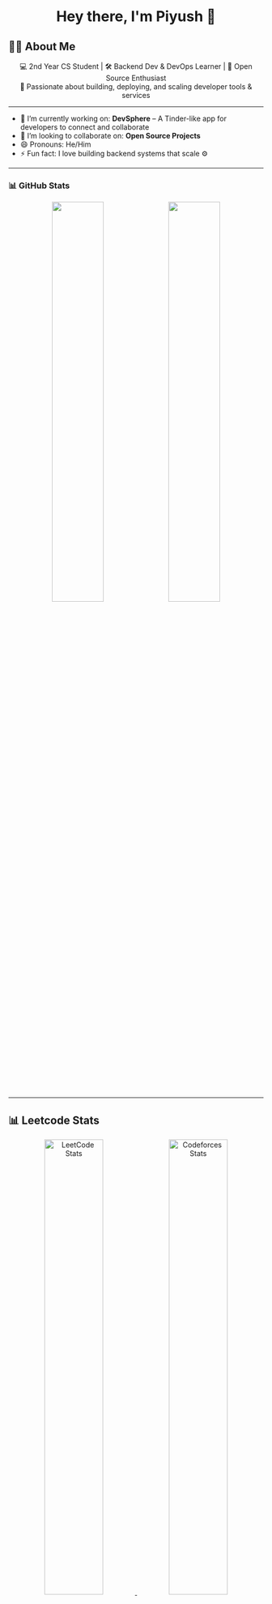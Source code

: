 
<!--
## Hi there 👋
**piyusdev2006/piyusdev2006** is a ✨ _special_ ✨ repository because its `README.md` (this file) appears on your GitHub profile.

Here are some ideas to get you started:

- 🔭 I’m currently working on ...
- 🌱 I’m currently learning ...
- 👯 I’m looking to collaborate on ...
- 🤔 I’m looking for help with ...
- 💬 Ask me about ...
- 📫 How to reach me: ...
- 😄 Pronouns: ...
- ⚡ Fun fact: ...
-->

<h1 align="center">Hey there, I'm Piyush 👋</h1>


## 🧑‍💻 About Me
<p align="center">
  💻 2nd Year CS Student | 🛠️ Backend Dev & DevOps Learner | 💬 Open Source Enthusiast <br/>
  🚀 Passionate about building, deploying, and scaling developer tools & services
</p>

---



- 🔭 I’m currently working on: **DevSphere** – A Tinder-like app for developers to connect and collaborate    
- 👯 I’m looking to collaborate on: **Open Source Projects**  
- 😄 Pronouns: He/Him  
- ⚡ Fun fact: I love building backend systems that scale ⚙️

---

### 📊 GitHub Stats

<p align="center">
  <img src="https://github-readme-stats.vercel.app/api?username=piyusdev2006&show_icons=true&theme=github_dark&hide_border=true" width="45%" />
  <img src="https://github-readme-stats.vercel.app/api/top-langs/?username=piyusdev2006&layout=compact&theme=github_dark&hide_border=true" width="45%" />
</p>

---

## 📊 Leetcode Stats

<p align="center">
  <a href="https://leetcode.com/Navi_2006/" target="_blank">
    <img src="https://leetcard.jacoblin.cool/Navi_2006?ext=activity&theme=dark&font=baloo&animation=true" width="48%" alt="LeetCode Stats">
  </a>
  <a href="https://codeforces.com/profile/codewithnavi" target="_blank">
    <img src="https://cf-stats.vercel.app/api/codeforces?username=codewithnavi" width="48%" alt="Codeforces Stats">
  </a>
</p>

---

### 🛠️ Tech Stack

<p>
  <img src="https://img.shields.io/badge/Node.js-339933?style=flat&logo=node.js&logoColor=white" />
  <img src="https://img.shields.io/badge/Express.js-000000?style=flat&logo=express&logoColor=white" />
  <img src="https://img.shields.io/badge/MongoDB-47A248?style=flat&logo=mongodb&logoColor=white" />
  <img src="https://img.shields.io/badge/JWT-black?style=flat&logo=jsonwebtokens" />
  <img src="https://img.shields.io/badge/Docker-2496ED?style=flat&logo=docker&logoColor=white" />
  <img src="https://img.shields.io/badge/Linux-FCC624?style=flat&logo=linux&logoColor=black" />
  <img src="https://img.shields.io/badge/Git-F05032?style=flat&logo=git&logoColor=white" />
  <img src="https://img.shields.io/badge/Vercel-000000?style=flat&logo=vercel&logoColor=white" />
</p>

---

### 🔥 Streak Stats

<p align="center">
  <img src="https://github-readme-streak-stats.herokuapp.com?user=piyusdev2006&theme=dark&hide_border=true" />
</p>

---

### 🏆 GitHub Trophies

<p align="center">
  <img src="https://github-profile-trophy.vercel.app/?username=piyusdev2006&theme=onedark&no-frame=true&no-bg=true&margin-w=4" />
</p>

---

## 📈 Contribution Graph

[![Piyush’s github activity graph](https://github-readme-activity-graph.vercel.app/graph?username=piyusdev2006&theme=react-dark)](https://github.com/ashutosh00710/github-readme-activity-graph)

---

### 📦 Featured Projects

- 🚧 **DevTinder** – A networking platform for developers to connect, collaborate, and grow.  
  🔗 [View Project](https://github.com/piyusdev2006/devtinder)

---

### 🌐 Connect with Me

<p>
  <a href="https://twitter.com/t_s_me_Naveen" target="_blank">
    <img src="https://img.shields.io/badge/Twitter-1DA1F2?style=flat&logo=twitter&logoColor=white" />
  </a>
  <a href="https://github.com/piyusdev2006" target="_blank">
    <img src="https://img.shields.io/badge/GitHub-181717?style=flat&logo=github&logoColor=white" />
  </a>
  <a href="https://leetcode.com/Navi_2006" target="_blank">
    <img src="https://img.shields.io/badge/LeetCode-FFA116?style=flat&logo=leetcode&logoColor=black" />
  </a>
</p>

---

> 📌 “Made with ❤️ by Piyush — always building, always learning.”
